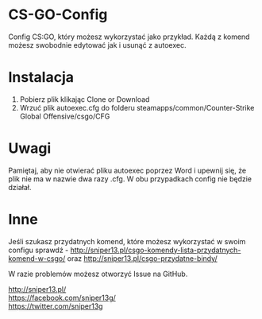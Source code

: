 # CS-GO-Config
Config CS:GO, który możesz wykorzystać jako przykład. Każdą z komend możesz swobodnie edytować jak i usunąć z autoexec.

# Instalacja

1. Pobierz plik klikając Clone or Download
2. Wrzuć plik autoexec.cfg do folderu  steamapps/common/Counter-Strike Global Offensive/csgo/CFG

# Uwagi

Pamiętaj, aby nie otwierać pliku autoexec poprzez Word i upewnij się, że plik nie ma w nazwie dwa razy .cfg. W obu przypadkach config nie będzie działał.

# Inne

Jeśli szukasz przydatnych komend, które możesz wykorzystać w swoim configu sprawdź  - http://sniper13.pl/csgo-komendy-lista-przydatnych-komend-w-csgo/ oraz http://sniper13.pl/csgo-przydatne-bindy/

W razie problemów możesz otworzyć Issue na GitHub.

http://sniper13.pl/ <br>
https://facebook.com/sniper13g/ <br>
https://twitter.com/sniper13g
